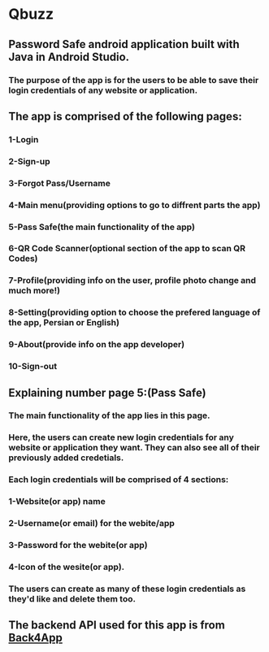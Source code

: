 # Qbuzz
## Password Safe android application built with Java in Android Studio.
### The purpose of the app is for the users to be able to save their login credentials of any website or application.
## The app is comprised of the following pages:
### 1-Login
### 2-Sign-up
### 3-Forgot Pass/Username
### 4-Main menu(providing options to go to diffrent parts the app)
### 5-Pass Safe(the main functionality of the app)
### 6-QR Code Scanner(optional section of the app to scan QR Codes)
### 7-Profile(providing info on the user, profile photo change and much more!)
### 8-Setting(providing option to choose the prefered language of the app, Persian or English)
### 9-About(provide info on the app developer)
### 10-Sign-out
## Explaining number page 5:(Pass Safe)
### The main functionality of the app lies in this page. 
### Here, the users can create new login credentials for any website or application they want. They can also see all of their previously added credetials.
### Each login credentials will be comprised of 4 sections: 
### 1-Website(or app) name 
### 2-Username(or email) for the webite/app 
### 3-Password for the webite(or app) 
### 4-Icon of the wesite(or app).
### The users can create as many of these login credentials as they'd like and delete them too.
## The backend API used for this app is from <a taget="_blank" title="hello" href="https://Back4App.com">Back4App</a>


